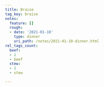 ```yaml
---
title: Braise
tag_key: braise
notes:
  feature: []
  rough:
  - date: '2021-01-10'
    type: dinner
    uri_path: /notes/2021-01-10-dinner.html
rel_tags_count:
  beef:
  - 1
  - beef
  stew:
  - 1
  - stew

---
```

